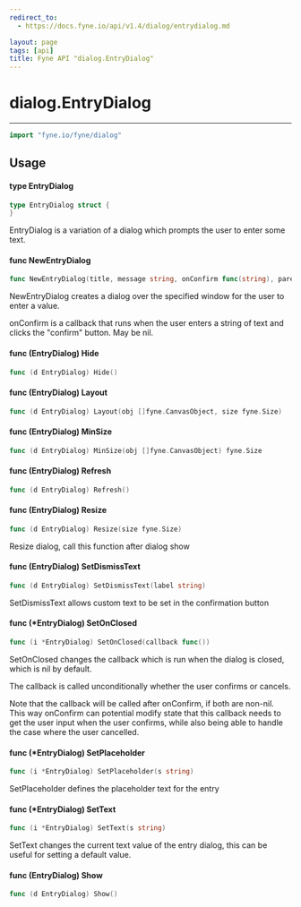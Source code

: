 ```yaml
---
redirect_to:
  - https://docs.fyne.io/api/v1.4/dialog/entrydialog.md

layout: page
tags: [api]
title: Fyne API "dialog.EntryDialog"
---
```



# dialog.EntryDialog
---
```go
import "fyne.io/fyne/dialog"
```

## Usage

#### type EntryDialog

```go
type EntryDialog struct {
}
```

EntryDialog is a variation of a dialog which prompts the user to enter some text.

#### func  NewEntryDialog

```go
func NewEntryDialog(title, message string, onConfirm func(string), parent fyne.Window) *EntryDialog
```
NewEntryDialog creates a dialog over the specified window for the user to enter a value.

onConfirm is a callback that runs when the user enters a string of text and clicks the "confirm" button. May be nil.

#### func (EntryDialog) Hide

```go
func (d EntryDialog) Hide()
```

#### func (EntryDialog) Layout

```go
func (d EntryDialog) Layout(obj []fyne.CanvasObject, size fyne.Size)
```

#### func (EntryDialog) MinSize

```go
func (d EntryDialog) MinSize(obj []fyne.CanvasObject) fyne.Size
```

#### func (EntryDialog) Refresh

```go
func (d EntryDialog) Refresh()
```

#### func (EntryDialog) Resize

```go
func (d EntryDialog) Resize(size fyne.Size)
```
Resize dialog, call this function after dialog show

#### func (EntryDialog) SetDismissText

```go
func (d EntryDialog) SetDismissText(label string)
```
SetDismissText allows custom text to be set in the confirmation button

#### func (*EntryDialog) SetOnClosed

```go
func (i *EntryDialog) SetOnClosed(callback func())
```
SetOnClosed changes the callback which is run when the dialog is closed, which is nil by default.

The callback is called unconditionally whether the user confirms or cancels.

Note that the callback will be called after onConfirm, if both are non-nil. This way onConfirm can potential modify state that this callback needs to get the user input when the user confirms, while also being able to handle the case where the user cancelled.

#### func (*EntryDialog) SetPlaceholder

```go
func (i *EntryDialog) SetPlaceholder(s string)
```
SetPlaceholder defines the placeholder text for the entry

#### func (*EntryDialog) SetText

```go
func (i *EntryDialog) SetText(s string)
```
SetText changes the current text value of the entry dialog, this can be useful for setting a default value.

#### func (EntryDialog) Show

```go
func (d EntryDialog) Show()
```
